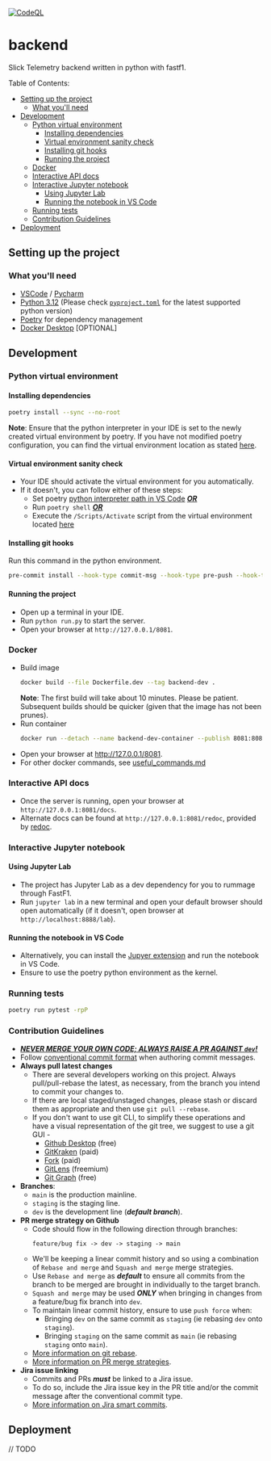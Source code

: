[![CodeQL](https://github.com/Slick-Telemetry/backend/actions/workflows/codeql.yml/badge.svg?branch=main)](https://github.com/Slick-Telemetry/backend/actions/workflows/codeql.yml)

# backend <!-- omit from toc -->

Slick Telemetry backend written in python with fastf1.

Table of Contents:

- [Setting up the project](#setting-up-the-project)
  - [What you'll need](#what-youll-need)
- [Development](#development)
  - [Python virtual environment](#python-virtual-environment)
    - [Installing dependencies](#installing-dependencies)
    - [Virtual environment sanity check](#virtual-environment-sanity-check)
    - [Installing git hooks](#installing-git-hooks)
    - [Running the project](#running-the-project)
  - [Docker](#docker)
  - [Interactive API docs](#interactive-api-docs)
  - [Interactive Jupyter notebook](#interactive-jupyter-notebook)
    - [Using Jupyter Lab](#using-jupyter-lab)
    - [Running the notebook in VS Code](#running-the-notebook-in-vs-code)
  - [Running tests](#running-tests)
  - [Contribution Guidelines](#contribution-guidelines)
- [Deployment](#deployment)

## Setting up the project

### What you'll need

- [VSCode](https://code.visualstudio.com/) / [Pycharm](https://www.jetbrains.com/pycharm/)
- [Python 3.12](https://www.python.org/) (Please check [`pyproject.toml`](./pyproject.toml) for the latest supported python version)
- [Poetry](https://python-poetry.org/docs/#installing-with-the-official-installer) for dependency management
- [Docker Desktop](https://docs.docker.com/desktop/) [OPTIONAL]

## Development

### Python virtual environment

#### Installing dependencies

```sh
poetry install --sync --no-root
```

**Note**: Ensure that the python interpreter in your IDE is set to the newly created virtual environment by poetry. If you have not modified poetry configuration, you can find the virtual environment location as stated [here](https://python-poetry.org/docs/configuration/#cache-directory).

#### Virtual environment sanity check

- Your IDE should activate the virtual environment for you automatically.
- If it doesn't, you can follow either of these steps:
  -  Set poetry [python interpreter path in VS Code](https://code.visualstudio.com/docs/python/environments#_working-with-python-interpreters) <u> ***OR*** </u>
  -  Run `poetry shell` <u> ***OR*** </u>
  -  Execute the `/Scripts/Activate` script from the virtual environment located [here](https://python-poetry.org/docs/configuration/#cache-directory)

#### Installing git hooks

Run this command in the python environment.

```sh
pre-commit install --hook-type commit-msg --hook-type pre-push --hook-type pre-commit
```

#### Running the project

- Open up a terminal in your IDE.
- Run `python run.py` to start the server.
- Open your browser at `http://127.0.0.1/8081`.

### Docker

- Build image
  ```sh
  docker build --file Dockerfile.dev --tag backend-dev .
  ```
  **Note**: The first build will take about 10 minutes. Please be patient. Subsequent builds should be quicker (given that the image has not been prunes).
- Run container
  ```sh
  docker run --detach --name backend-dev-container --publish 8081:8081 backend-dev
  ```
- Open your browser at http://127.0.0.1/8081.
- For other docker commands, see [useful_commands.md](./useful_commands.md)

### Interactive API docs

- Once the server is running, open your browser at `http://127.0.0.1:8081/docs`.
- Alternate docs can be found at `http://127.0.0.1:8081/redoc`, provided by [redoc](https://github.com/Redocly/redoc).

### Interactive Jupyter notebook

#### Using Jupyter Lab

- The project has Jupyter Lab as a dev dependency for you to rummage through FastF1.
- Run `jupyter lab` in a new terminal and open your default browser should open automatically (if it doesn't, open browser at `http://localhost:8888/lab`).

#### Running the notebook in VS Code

- Alternatively, you can install the [Jupyer extension](https://marketplace.visualstudio.com/items?itemName=ms-toolsai.jupyter) and run the notebook in VS Code.
- Ensure to use the poetry python environment as the kernel.

### Running tests

```sh
poetry run pytest -rpP
```

### Contribution Guidelines

- <u> ***NEVER MERGE YOUR OWN CODE; ALWAYS RAISE A PR AGAINST `dev`!*** </u>
- Follow [conventional commit format](https://www.conventionalcommits.org/en/v1.0.0/) when authoring commit messages.
- **Always pull latest changes**
  - There are several developers working on this project. Always pull/pull-rebase the latest, as necessary, from the branch you intend to commit your changes to.
  - If there are local staged/unstaged changes, please stash or discard them as appropriate and then use `git pull --rebase`.
  - If you don't want to use git CLI, to simplify these operations and have a visual representation of the git tree, we suggest to use a git GUI -
    - [Github Desktop](https://desktop.github.com/) (free)
    - [GitKraken](https://www.gitkraken.com/) (paid)
    - [Fork](https://git-fork.com/) (paid)
    - [GitLens](https://marketplace.visualstudio.com/items?itemName=eamodio.gitlens) (freemium)
    - [Git Graph](https://marketplace.visualstudio.com/items?itemName=mhutchie.git-graph) (free)
- **Branches**:
  - `main` is the production mainline.
  - `staging` is the staging line.
  - `dev` is the development line (***default branch***).
- **PR merge strategy on Github**
  - Code should flow in the following direction through branches:
    ```
    feature/bug fix -> dev -> staging -> main
    ```
  - We'll be keeping a linear commit history and so using a combination of `Rebase and merge` and `Squash and merge` merge strategies.
  - Use `Rebase and merge` as ***default*** to ensure all commits from the branch to be merged are brought in individually to the target branch.
  - `Squash and merge` may be used ***ONLY*** when bringing in changes from a feature/bug fix branch into `dev`.
  - To maintain linear commit history, ensure to use `push force` when:
    - Bringing `dev` on the same commit as `staging` (ie rebasing `dev` onto `staging`).
    - Bringing `staging` on the same commit as `main` (ie rebasing `staging` onto `main`).
  - [More information on git rebase](https://www.atlassian.com/git/tutorials/rewriting-history/git-rebase).
  - [More information on PR merge strategies](https://docs.github.com/en/repositories/configuring-branches-and-merges-in-your-repository/configuring-pull-request-merges/about-merge-methods-on-github).
- **Jira issue linking**
  - Commits and PRs ***must*** be linked to a Jira issue.
  - To do so, include the Jira issue key in the PR title and/or the commit message after the conventional commit type.
  - [More information on Jira smart commits](https://support.atlassian.com/jira-software-cloud/docs/process-issues-with-smart-commits/).

## Deployment

// TODO
